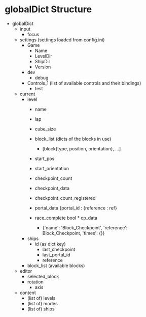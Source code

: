 # globalDict Structure


* globalDict
  + input
    - focus
  + settings (settings loaded from config.ini)
    - Game
      * Name
      * LevelDir
      * ShipDir
      * Version
    - dev
      * debug
    - Controls_1 (list of available controls and their bindings)
      * test
  + current
    - level
      * name
      * lap
      * cube_size
      * block_list (dicts of the blocks in use)
        + [block{type, position, orientation}, ...]
      * start_pos
      * start_orientation

      * checkpoint_count
      * checkpoint_data
      * checkpoint_count_registered

      * portal_data
        {portal_id : {reference : ref}
      * race_complete bool
			* cp_data
        + {'name': 'Block_Checkpoint', 'reference': Block_Checkpoint, 'times': {}}
    - ships
      * id (as dict key)
        + last_checkpoint
        + last_portal_id
        + reference
    - block_list (available blocks)
  + editor
    - selected_block
    - rotation
      * axis
  + content
    - (list of) levels
    - (list of) modes
    - (list of) ships
